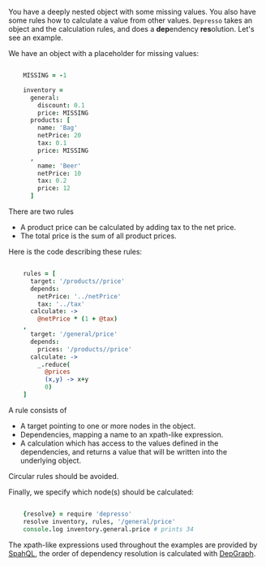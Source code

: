 You have a deeply nested object with some missing values.
You also have some rules how to calculate a value from other values.
`Depresso` takes an object and the calculation rules,
 and does a **dep**endency **res**olution.
Let's see an example.

We have an object with a placeholder for missing values:
```coffeescript

    MISSING = -1

    inventory =
      general:
        discount: 0.1
        price: MISSING
      products: [
        name: 'Bag'
        netPrice: 20
        tax: 0.1
        price: MISSING
      ,
        name: 'Beer'
        netPrice: 10
        tax: 0.2
        price: 12
      ] 
```

There are two rules

  - A product price can be calculated by adding tax to the net price.
  - The total price is the sum of all product prices.

Here is the code describing these rules:
```coffeescript

    rules = [
      target: '/products//price'
      depends: 
        netPrice: '../netPrice'
        tax: '../tax'
      calculate: ->
        @netPrice * (1 + @tax)
    ,
      target: '/general/price'
      depends:
        prices: '/products//price'
      calculate: ->
        _.reduce(
          @prices
          (x,y) -> x+y
          0)
    ]
```
A rule consists of

  - A target pointing to one or more nodes in the object.
  - Dependencies, mapping a name to an xpath-like expression.
  - A calculation which has access to the values defined in the dependencies,
    and returns a value that will be written into the underlying object.

Circular rules should be avoided.

Finally, we specify which node(s) should be calculated:
```coffeescript

    {resolve} = require 'depresso'
    resolve inventory, rules, '/general/price'
    console.log inventory.general.price # prints 34
```

The xpath-like expressions used throughout the examples are provided by [SpahQL][spahql],
 the order of dependency resolution is calculated with [DepGraph][dep-graph].

[spahql]: http://github.com/danski/spahql
[dep-graph]: http://github.com/TrevorBurnham/dep-graph
